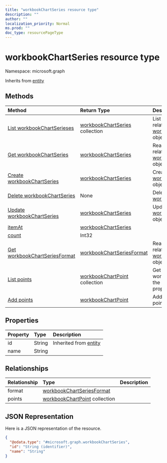 ```yaml
---
title: "workbookChartSeries resource type"
description: ""
author: ""
localization_priority: Normal
ms.prod: ""
doc_type: resourcePageType
---
```


# workbookChartSeries resource type


Namespace: microsoft.graph




Inherits from [entity](../resources/entity.md)

## Methods
|Method|Return Type|Description|
|:---|:---|:---|
|[List workbookChartSerieses](../api/workbookchartseries-list.md)|[workbookChartSeries](../resources/workbookchartseries.md) collection|List properties and relationships of the [workbookChartSeries](../resources/workbookchartseries.md) objects.|
|[Get workbookChartSeries](../api/workbookchartseries-get.md)|[workbookChartSeries](../resources/workbookchartseries.md)|Read properties and relationships of the [workbookChartSeries](../resources/workbookchartseries.md) object.|
|[Create workbookChartSeries](../api/workbookchartseries-create.md)|[workbookChartSeries](../resources/workbookchartseries.md)|Create a new [workbookChartSeries](../resources/workbookchartseries.md) object.|
|[Delete workbookChartSeries](../api/workbookchartseries-delete.md)|None|Deletes a [workbookChartSeries](../resources/workbookchartseries.md).|
|[Update workbookChartSeries](../api/workbookchartseries-update.md)|[workbookChartSeries](../resources/workbookchartseries.md)|Update the properties of a [workbookChartSeries](../resources/workbookchartseries.md) object.|
|[itemAt](../api/workbookchartseries-itemat.md)|[workbookChartSeries](../resources/workbookchartseries.md)||
|[count](../api/workbookchartseries-count.md)|Int32||
|[Get workbookChartSeriesFormat](../api/workbookchartseriesformat-get.md)|[workbookChartSeriesFormat](../resources/workbookchartseriesformat.md)|Read properties and relationships of the [workbookChartSeriesFormat](../resources/workbookchartseriesformat.md) object.|
|[List points](../api/workbookchartseries-list-points.md)|[workbookChartPoint](../resources/workbookchartpoint.md) collection|Get the workbookChartPoints from the points navigation property.|
|[Add points](../api/workbookchartseries-post-points.md)|[workbookChartPoint](../resources/workbookchartpoint.md)|Add points by posting to the points collection.|

## Properties
|Property|Type|Description|
|:---|:---|:---|
|id|String| Inherited from [entity](../resources/entity.md)|
|name|String||

## Relationships
|Relationship|Type|Description|
|:---|:---|:---|
|format|[workbookChartSeriesFormat](../resources/workbookchartseriesformat.md)||
|points|[workbookChartPoint](../resources/workbookchartpoint.md) collection||

## JSON Representation
Here is a JSON representation of the resource.
<!-- {
  "blockType": "resource",
  "keyProperty": "id",
  "@odata.type": "microsoft.graph.workbookChartSeries",
  "baseType": "microsoft.graph.entity",
  "openType": false
}
-->
``` json
{
  "@odata.type": "#microsoft.graph.workbookChartSeries",
  "id": "String (identifier)",
  "name": "String"
}
```

